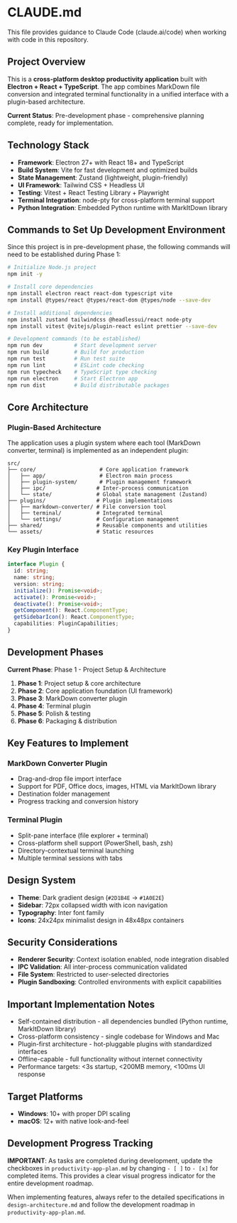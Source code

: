 # CLAUDE.md

This file provides guidance to Claude Code (claude.ai/code) when working with code in this repository.

## Project Overview

This is a **cross-platform desktop productivity application** built with **Electron + React + TypeScript**. The app combines MarkDown file conversion and integrated terminal functionality in a unified interface with a plugin-based architecture.

**Current Status**: Pre-development phase - comprehensive planning complete, ready for implementation.

## Technology Stack

- **Framework**: Electron 27+ with React 18+ and TypeScript
- **Build System**: Vite for fast development and optimized builds
- **State Management**: Zustand (lightweight, plugin-friendly)
- **UI Framework**: Tailwind CSS + Headless UI
- **Testing**: Vitest + React Testing Library + Playwright
- **Terminal Integration**: node-pty for cross-platform terminal support
- **Python Integration**: Embedded Python runtime with MarkItDown library

## Commands to Set Up Development Environment

Since this project is in pre-development phase, the following commands will need to be established during Phase 1:

```bash
# Initialize Node.js project
npm init -y

# Install core dependencies
npm install electron react react-dom typescript vite
npm install @types/react @types/react-dom @types/node --save-dev

# Install additional dependencies
npm install zustand tailwindcss @headlessui/react node-pty
npm install vitest @vitejs/plugin-react eslint prettier --save-dev

# Development commands (to be established)
npm run dev          # Start development server
npm run build        # Build for production
npm run test         # Run test suite
npm run lint         # ESLint code checking
npm run typecheck    # TypeScript type checking
npm run electron     # Start Electron app
npm run dist         # Build distributable packages
```

## Core Architecture

### Plugin-Based Architecture
The application uses a plugin system where each tool (MarkDown converter, terminal) is implemented as an independent plugin:

```
src/
├── core/                    # Core application framework
│   ├── app/                 # Electron main process
│   ├── plugin-system/       # Plugin management framework
│   ├── ipc/                # Inter-process communication
│   └── state/              # Global state management (Zustand)
├── plugins/                # Plugin implementations
│   ├── markdown-converter/ # File conversion tool
│   ├── terminal/           # Integrated terminal
│   └── settings/           # Configuration management
├── shared/                 # Reusable components and utilities
└── assets/                 # Static resources
```

### Key Plugin Interface
```typescript
interface Plugin {
  id: string;
  name: string;
  version: string;
  initialize(): Promise<void>;
  activate(): Promise<void>;
  deactivate(): Promise<void>;
  getComponent(): React.ComponentType;
  getSidebarIcon(): React.ComponentType;
  capabilities: PluginCapabilities;
}
```

## Development Phases

**Current Phase**: Phase 1 - Project Setup & Architecture

1. **Phase 1**: Project setup & core architecture
2. **Phase 2**: Core application foundation (UI framework)
3. **Phase 3**: MarkDown converter plugin
4. **Phase 4**: Terminal plugin
5. **Phase 5**: Polish & testing
6. **Phase 6**: Packaging & distribution

## Key Features to Implement

### MarkDown Converter Plugin
- Drag-and-drop file import interface
- Support for PDF, Office docs, images, HTML via MarkItDown library
- Destination folder management
- Progress tracking and conversion history

### Terminal Plugin  
- Split-pane interface (file explorer + terminal)
- Cross-platform shell support (PowerShell, bash, zsh)
- Directory-contextual terminal launching
- Multiple terminal sessions with tabs

## Design System

- **Theme**: Dark gradient design (`#2D1B4E` → `#1A0E2E`)
- **Sidebar**: 72px collapsed width with icon navigation
- **Typography**: Inter font family
- **Icons**: 24x24px minimalist design in 48x48px containers

## Security Considerations

- **Renderer Security**: Context isolation enabled, node integration disabled
- **IPC Validation**: All inter-process communication validated
- **File System**: Restricted to user-selected directories
- **Plugin Sandboxing**: Controlled environments with explicit capabilities

## Important Implementation Notes

- Self-contained distribution - all dependencies bundled (Python runtime, MarkItDown library)
- Cross-platform consistency - single codebase for Windows and Mac
- Plugin-first architecture - hot-pluggable plugins with standardized interfaces
- Offline-capable - full functionality without internet connectivity
- Performance targets: <3s startup, <200MB memory, <100ms UI response

## Target Platforms

- **Windows**: 10+ with proper DPI scaling
- **macOS**: 12+ with native look-and-feel

## Development Progress Tracking

**IMPORTANT**: As tasks are completed during development, update the checkboxes in `productivity-app-plan.md` by changing `- [ ]` to `- [x]` for completed items. This provides a clear visual progress indicator for the entire development roadmap.

When implementing features, always refer to the detailed specifications in `design-architecture.md` and follow the development roadmap in `productivity-app-plan.md`.